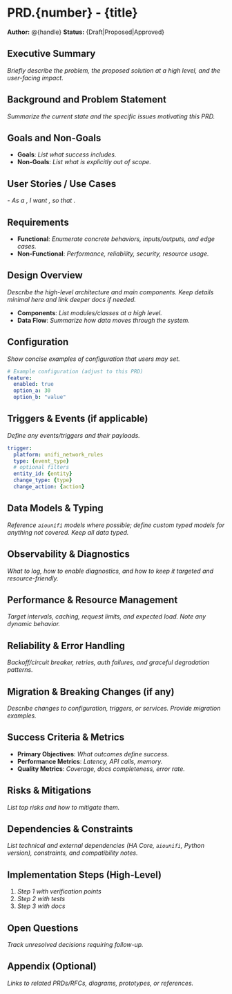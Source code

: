 # PRD.{number} - {title}

**Author:** @{handle}
**Status:** {Draft|Proposed|Approved}

## Executive Summary

*Briefly describe the problem, the proposed solution at a high level, and the user-facing impact.*

## Background and Problem Statement

*Summarize the current state and the specific issues motivating this PRD.*

## Goals and Non-Goals

- **Goals**: *List what success includes.*
- **Non-Goals**: *List what is explicitly out of scope.*

## User Stories / Use Cases

*- As a <user>, I want <capability>, so that <benefit>.*

## Requirements

- **Functional**: *Enumerate concrete behaviors, inputs/outputs, and edge cases.*
- **Non-Functional**: *Performance, reliability, security, resource usage.*

## Design Overview

*Describe the high-level architecture and main components. Keep details minimal here and link deeper docs if needed.*

- **Components**: *List modules/classes at a high level.*
- **Data Flow**: *Summarize how data moves through the system.*

## Configuration

*Show concise examples of configuration that users may set.*

```yaml
# Example configuration (adjust to this PRD)
feature:
  enabled: true
  option_a: 30
  option_b: "value"
```

## Triggers & Events (if applicable)

*Define any events/triggers and their payloads.*

```yaml
trigger:
  platform: unifi_network_rules
  type: {event_type}
  # optional filters
  entity_id: {entity}
  change_type: {type}
  change_action: {action}
```

## Data Models & Typing

*Reference `aiounifi` models where possible; define custom typed models for anything not covered. Keep all data typed.*

## Observability & Diagnostics

*What to log, how to enable diagnostics, and how to keep it targeted and resource-friendly.*

## Performance & Resource Management

*Target intervals, caching, request limits, and expected load. Note any dynamic behavior.*

## Reliability & Error Handling

*Backoff/circuit breaker, retries, auth failures, and graceful degradation patterns.*

## Migration & Breaking Changes (if any)

*Describe changes to configuration, triggers, or services. Provide migration examples.*

## Success Criteria & Metrics

- **Primary Objectives**: *What outcomes define success.*
- **Performance Metrics**: *Latency, API calls, memory.*
- **Quality Metrics**: *Coverage, docs completeness, error rate.*

## Risks & Mitigations

*List top risks and how to mitigate them.*

## Dependencies & Constraints

*List technical and external dependencies (HA Core, `aiounifi`, Python version), constraints, and compatibility notes.*

## Implementation Steps (High-Level)

1. *Step 1 with verification points*
2. *Step 2 with tests*
3. *Step 3 with docs*

## Open Questions

*Track unresolved decisions requiring follow-up.*

## Appendix (Optional)

*Links to related PRDs/RFCs, diagrams, prototypes, or references.*
